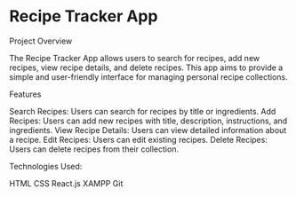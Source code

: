 # Recipe Tracker App

Project Overview

The Recipe Tracker App allows users to search for recipes, add new recipes, view recipe details, and delete recipes. This app aims to provide a simple and user-friendly interface for managing personal recipe collections.

Features

Search Recipes: Users can search for recipes by title or ingredients.
Add Recipes: Users can add new recipes with title, description, instructions, and ingredients.
View Recipe Details: Users can view detailed information about a recipe.
Edit Recipes: Users can edit existing recipes.
Delete Recipes: Users can delete recipes from their collection.

Technologies Used:

HTML
CSS
React.js
XAMPP
Git
